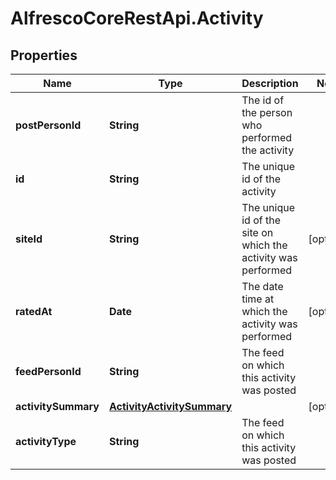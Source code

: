 # AlfrescoCoreRestApi.Activity

## Properties
Name | Type | Description | Notes
------------ | ------------- | ------------- | -------------
**postPersonId** | **String** | The id of the person who performed the activity | 
**id** | **String** | The unique id of the activity | 
**siteId** | **String** | The unique id of the site on which the activity was performed | [optional] 
**ratedAt** | **Date** | The date time at which the activity was performed | [optional] 
**feedPersonId** | **String** | The feed on which this activity was posted | 
**activitySummary** | [**ActivityActivitySummary**](ActivityActivitySummary.md) |  | [optional] 
**activityType** | **String** | The feed on which this activity was posted | 


